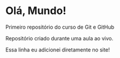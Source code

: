 # Olá, Mundo!
 Primeiro repositório do curso de Git e GitHub

 Repositório criado durante uma aula ao vivo.

Essa linha eu adicionei diretamente no site!
